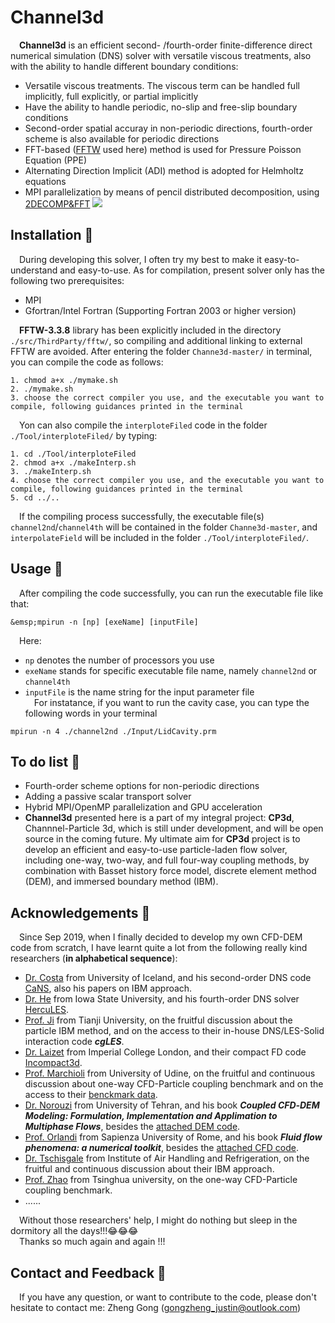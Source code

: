 # Channel3d
&emsp;**Channel3d** is an efficient second- /fourth-order finite-difference direct numerical simulation (DNS) solver with versatile viscous treatments, also with the ability to handle different boundary conditions:

* Versatile viscous treatments. The viscous term can be handled full implicitly, full explicitly, or partial implicitly
* Have the ability to handle periodic, no-slip and free-slip boundary conditions
* Second-order spatial accuray in non-periodic directions, fourth-order scheme is also available for periodic directions 
* FFT-based ([FFTW](https://github.com/FFTW/fftw3) used here) method is used for Pressure Poisson Equation (PPE)
* Alternating Direction Implicit (ADI) method is adopted for Helmholtz equations
* MPI parallelization by means of pencil distributed decomposition, using [2DECOMP&FFT](http://www.2decomp.org/)
![](doc/cha180_small.gif)

## Installation :briefcase:
&emsp;During developing this solver, I often try my best to make it easy-to-understand and easy-to-use. As for compilation, present solver only has the following two prerequisites:

* MPI
* Gfortran/Intel Fortran (Supporting Fortran 2003 or higher version)

&emsp;**FFTW-3.3.8** library has been explicitly included in the directory `./src/ThirdParty/fftw/`, so compiling and additional linking to external FFTW are avoided. After entering the folder `Channe3d-master/` in terminal, you can compile the code as follows:
```
1. chmod a+x ./mymake.sh
2. ./mymake.sh
3. choose the correct compiler you use, and the executable you want to compile, following guidances printed in the terminal
```
&emsp;Yon can also compile the `interploteFiled` code in the folder `./Tool/interploteFiled/` by typing:
```
1. cd ./Tool/interploteFiled
2. chmod a+x ./makeInterp.sh
3. ./makeInterp.sh
4. choose the correct compiler you use, and the executable you want to compile, following guidances printed in the terminal
5. cd ../..
```
&emsp;If the compiling process successfully, the executable file(s) `channel2nd`/`channel4th` will be contained in the folder `Channe3d-master`, and `interpolateField` will be included in the folder `./Tool/interploteFiled/`.
## Usage :book:
&emsp;After compiling the code successfully, you can run the executable file like that:
```
&emsp;mpirun -n [np] [exeName] [inputFile]
```
&emsp;Here:
* `np` denotes the number of processors you use
* `exeName` stands for specific executable file name, namely `channel2nd` or `channel4th`
* `inputFile` is the name string for the input parameter file  
&emsp;For instatance, if you want to run the cavity case, you can type the following words in your terminal
```
mpirun -n 4 ./channel2nd ./Input/LidCavity.prm
```

## To do list :muscle:

* Fourth-order scheme options for non-periodic directions
* Adding a passive scalar transport solver
* Hybrid MPI/OpenMP parallelization and GPU acceleration  
* **Channel3d** presented here is a part of my integral project: **CP3d**, Channnel-Particle 3d, which is still under development, and will be open source in the coming future. My ultimate aim for **CP3d** project is to develop an efficient and easy-to-use  particle-laden flow solver, including one-way, two-way, and full four-way coupling methods, by combination with Basset history force model, discrete element method (DEM), and immersed boundary method (IBM).

## Acknowledgements :clap:
&emsp;Since Sep 2019, when I finally decided to develop my own CFD-DEM code from scratch, I have learnt quite a lot from the following really kind researchers (**in alphabetical sequence**):

* [Dr. Costa](https://p-costa.github.io/) from University of Iceland, and his second-order DNS code [CaNS](https://github.com/p-costa/CaNS), also his papers on IBM approach.
* [Dr. He](https://www.engineering.iastate.edu/people/profile/phe/) from Iowa State University, and his fourth-order DNS solver [HercuLES](https://github.com/friedenhe/hercules).
* [Prof. Ji](http://faculty.tju.edu.cn/ChunningJi/en/index.htm) from Tianji University, on the fruitful discussion about the particle IBM method, and on the access to their in-house DNS/LES-Solid interaction code **_cgLES_**.
* [Dr. Laizet](http://www.imperial.ac.uk/people/s.laizet) from Imperial College London, and their compact FD code [Incompact3d](https://github.com/xcompact3d/Incompact3d).
* [Prof. Marchioli](http://158.110.32.35/) from University of Udine, on the fruitful and continuous discussion about one-way CFD-Particle coupling benchmark and on the access to their [benckmark data](http://158.110.32.35/download/DNS-TEST-CASE/).
* [Dr. Norouzi](https://www.researchgate.net/profile/Hamid-Norourzi) from University of Tehran, and his book **_Coupled CFD‐DEM Modeling: Formulation, Implementation and Applimation to Multiphase Flows_**, besides the [attached DEM code](https://www.wiley.com//legacy/wileychi/norouzi/form.html?type=SupplementaryMaterial).
* [Prof. Orlandi](http://dma.ing.uniroma1.it/users/orlandi/resume.html) from Sapienza University of Rome, and his book **_Fluid flow phenomena: a numerical toolkit_**, besides the [attached CFD code](http://dma.ing.uniroma1.it/users/orlandi/diskette.tar.gz).
* [Dr. Tschisgale](https://www.researchgate.net/profile/Silvio-Tschisgale) from Institute of Air Handling and Refrigeration, on the fruitful and continuous discussion about their IBM approach.
* [Prof. Zhao](http://www.hy.tsinghua.edu.cn/info/1154/1829.htm) from Tsinghua university, on the one-way CFD-Particle coupling benchmark.
* ......

&emsp;Without those researchers' help, I might do nothing but sleep in the dormitory all the days!!!:joy::joy::joy:   
&emsp;Thanks so much again and again !!!

## Contact and Feedback :email:
&emsp;If you have any question, or want to contribute to the code, please don't hesitate to contact me: Zheng Gong (gongzheng_justin@outlook.com)
